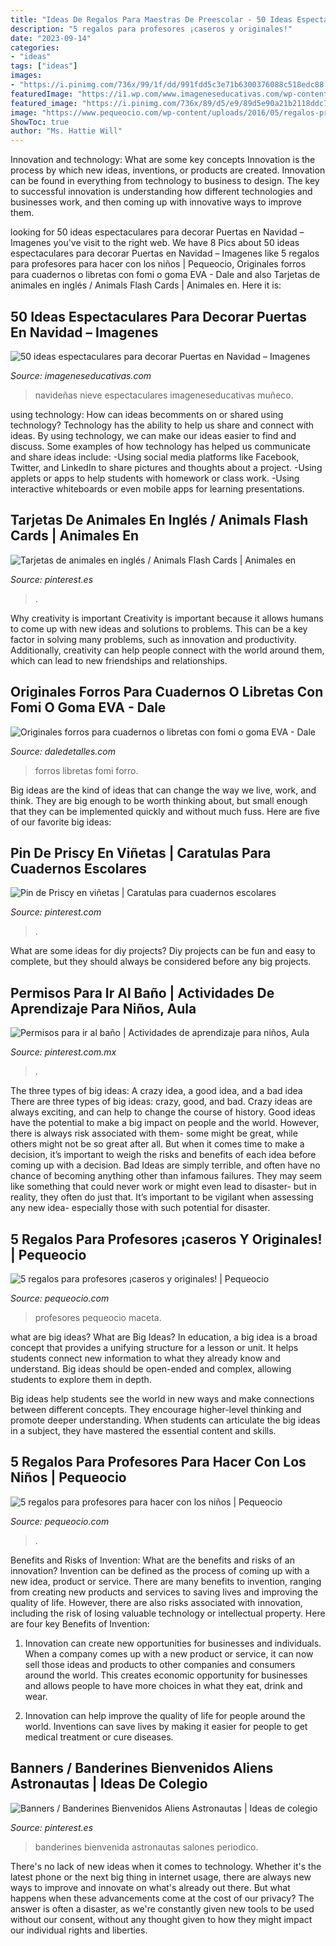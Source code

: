 ```yaml
---
title: "Ideas De Regalos Para Maestras De Preescolar - 50 Ideas Espectaculares Para Decorar Puertas En Navidad – Imagenes"
description: "5 regalos para profesores ¡caseros y originales!"
date: "2023-09-14"
categories:
- "ideas"
tags: ["ideas"]
images:
- "https://i.pinimg.com/736x/99/1f/dd/991fdd5c3e71b6300376088c518edc88.jpg"
featuredImage: "https://i1.wp.com/www.imageneseducativas.com/wp-content/uploads/2019/11/PUERTAS-NAVIDEÑAS-39.jpg?resize=564%2C752&amp;ssl=1"
featured_image: "https://i.pinimg.com/736x/89/d5/e9/89d5e90a21b2118ddc7c001ace827183.jpg"
image: "https://www.pequeocio.com/wp-content/uploads/2016/05/regalos-profes-3.jpg"
ShowToc: true
author: "Ms. Hattie Will"
---
```



Innovation and technology: What are some key concepts
Innovation is the process by which new ideas, inventions, or products are created. Innovation can be found in everything from technology to business to design. The key to successful innovation is understanding how different technologies and businesses work, and then coming up with innovative ways to improve them.

	

		
looking for 50 ideas espectaculares para decorar Puertas en Navidad – Imagenes you've visit to the right web. We have 8 Pics about 50 ideas espectaculares para decorar Puertas en Navidad – Imagenes like 5 regalos para profesores para hacer con los niños | Pequeocio, Originales forros para cuadernos o libretas con fomi o goma EVA - Dale and also Tarjetas de animales en inglés / Animals Flash Cards | Animales en. Here it is:
		
    
## 50 Ideas Espectaculares Para Decorar Puertas En Navidad – Imagenes

<img loading=lazy src="https://i1.wp.com/www.imageneseducativas.com/wp-content/uploads/2019/11/PUERTAS-NAVIDEÑAS-39.jpg?resize=564%2C752&amp;ssl=1" onerror="this.onerror=null;this.src='https://tse1.mm.bing.net/th?id=OIP.CLp_3Mx1mndotBxizrtLNwHaJ4&amp;pid=15.1';" alt="50 ideas espectaculares para decorar Puertas en Navidad – Imagenes">

_Source: imageneseducativas.com_

>navideñas nieve espectaculares imageneseducativas muñeco. 

	

using technology: How can ideas becomments on or shared using technology?
Technology has the ability to help us share and connect with ideas. By using technology, we can make our ideas easier to find and discuss. Some examples of how technology has helped us communicate and share ideas include: 
-Using social media platforms like Facebook, Twitter, and LinkedIn to share pictures and thoughts about a project. 
-Using applets or apps to help students with homework or class work. 
-Using interactive whiteboards or even mobile apps for learning presentations.

    
## Tarjetas De Animales En Inglés / Animals Flash Cards | Animales En

<img loading=lazy src="https://i.pinimg.com/736x/89/d5/e9/89d5e90a21b2118ddc7c001ace827183.jpg" onerror="this.onerror=null;this.src='https://tse1.mm.bing.net/th?id=OIP.ge-kHlNQwZXUblW7ZBuPxwHaKd&amp;pid=15.1';" alt="Tarjetas de animales en inglés / Animals Flash Cards | Animales en">

_Source: pinterest.es_

>. 

	

Why creativity is important
Creativity is important because it allows humans to come up with new ideas and solutions to problems. This can be a key factor in solving many problems, such as innovation and productivity. Additionally, creativity can help people connect with the world around them, which can lead to new friendships and relationships.

    
## Originales Forros Para Cuadernos O Libretas Con Fomi O Goma EVA - Dale

<img loading=lazy src="https://i0.wp.com/www.daledetalles.com/wp-content/uploads/2016/08/forro-para-libreta-o-cuaderno20.jpg" onerror="this.onerror=null;this.src='https://tse3.mm.bing.net/th?id=OIP.pnu0mtWRJAvIiZtWhB6VZwAAAA&amp;pid=15.1';" alt="Originales forros para cuadernos o libretas con fomi o goma EVA - Dale">

_Source: daledetalles.com_

>forros libretas fomi forro. 

	

Big ideas are the kind of ideas that can change the way we live, work, and think. They are big enough to be worth thinking about, but small enough that they can be implemented quickly and without much fuss. Here are five of our favorite big ideas: 

    
## Pin De Priscy En Viñetas | Caratulas Para Cuadernos Escolares

<img loading=lazy src="https://i.pinimg.com/736x/99/1f/dd/991fdd5c3e71b6300376088c518edc88.jpg" onerror="this.onerror=null;this.src='https://tse4.mm.bing.net/th?id=OIP.4W7sn7n4gvULXwvqs_yB5AHaJ4&amp;pid=15.1';" alt="Pin de Priscy en viñetas | Caratulas para cuadernos escolares">

_Source: pinterest.com_

>. 

	

What are some ideas for diy projects?
Diy projects can be fun and easy to complete, but they should always be considered before any big projects.

    
## Permisos Para Ir Al Baño | Actividades De Aprendizaje Para Niños, Aula

<img loading=lazy src="https://i.pinimg.com/736x/42/7a/ee/427aeee85a61d62c4bcec6c7bf94707d.jpg" onerror="this.onerror=null;this.src='https://tse3.mm.bing.net/th?id=OIP.M5Unjqg8cV15oBWzLd0QZQHaFj&amp;pid=15.1';" alt="Permisos para ir al baño | Actividades de aprendizaje para niños, Aula">

_Source: pinterest.com.mx_

>. 

	

The three types of big ideas: A crazy idea, a good idea, and a bad idea
There are three types of big ideas: crazy, good, and bad. Crazy ideas are always exciting, and can help to change the course of history. Good ideas have the potential to make a big impact on people and the world. However, there is always risk associated with them- some might be great, while others might not be so great after all. But when it comes time to make a decision, it’s important to weigh the risks and benefits of each idea before coming up with a decision.
Bad Ideas are simply terrible, and often have no chance of becoming anything other than infamous failures. They may seem like something that could never work or might even lead to disaster- but in reality, they often do just that. It’s important to be vigilant when assessing any new idea- especially those with such potential for disaster.

    
## 5 Regalos Para Profesores ¡caseros Y Originales! | Pequeocio

<img loading=lazy src="https://www.pequeocio.com/wp-content/uploads/2015/05/regalos-profesores-2.jpg" onerror="this.onerror=null;this.src='https://tse4.mm.bing.net/th?id=OIP.qa2yBsArcOEscx_zwYfyUgHaKL&amp;pid=15.1';" alt="5 regalos para profesores ¡caseros y originales! | Pequeocio">

_Source: pequeocio.com_

>profesores pequeocio maceta. 

	

what are big ideas?
What are Big Ideas?
In education, a big idea is a broad concept that provides a unifying structure for a lesson or unit. It helps students connect new information to what they already know and understand. Big ideas should be open-ended and complex, allowing students to explore them in depth.

Big ideas help students see the world in new ways and make connections between different concepts. They encourage higher-level thinking and promote deeper understanding. When students can articulate the big ideas in a subject, they have mastered the essential content and skills.

    
## 5 Regalos Para Profesores Para Hacer Con Los Niños | Pequeocio

<img loading=lazy src="https://www.pequeocio.com/wp-content/uploads/2016/05/regalos-profes-3.jpg" onerror="this.onerror=null;this.src='https://tse3.mm.bing.net/th?id=OIP.LaX3Lht2VC8IWDFdzA2UpwHaJ6&amp;pid=15.1';" alt="5 regalos para profesores para hacer con los niños | Pequeocio">

_Source: pequeocio.com_

>. 

	

Benefits and Risks of Invention: What are the benefits and risks of an innovation?
Invention can be defined as the process of coming up with a new idea, product or service. There are many benefits to invention, ranging from creating new products and services to saving lives and improving the quality of life. However, there are also risks associated with innovation, including the risk of losing valuable technology or intellectual property. Here are four key Benefits of Invention: 
1) Innovation can create new opportunities for businesses and individuals. When a company comes up with a new product or service, it can now sell those ideas and products to other companies and consumers around the world. This creates economic opportunity for businesses and allows people to have more choices in what they eat, drink and wear. 

2) Innovation can help improve the quality of life for people around the world. Inventions can save lives by making it easier for people to get medical treatment or cure diseases.

    
## Banners / Banderines Bienvenidos Aliens Astronautas | Ideas De Colegio

<img loading=lazy src="https://i.pinimg.com/736x/75/31/95/75319564af3a8fcf07764f32e0b150fe.jpg" onerror="this.onerror=null;this.src='https://tse1.mm.bing.net/th?id=OIP.Y1NMFi4799bUnGe6AnIDsQHaJ4&amp;pid=15.1';" alt="Banners / Banderines Bienvenidos Aliens Astronautas | Ideas de colegio">

_Source: pinterest.es_

>banderines bienvenida astronautas salones periodico. 

	

There's no lack of new ideas when it comes to technology. Whether it's the latest phone or the next big thing in internet usage, there are always new ways to improve and innovate on what's already out there. But what happens when these advancements come at the cost of our privacy? The answer is often a disaster, as we're constantly given new tools to be used without our consent, without any thought given to how they might impact our individual rights and liberties.

